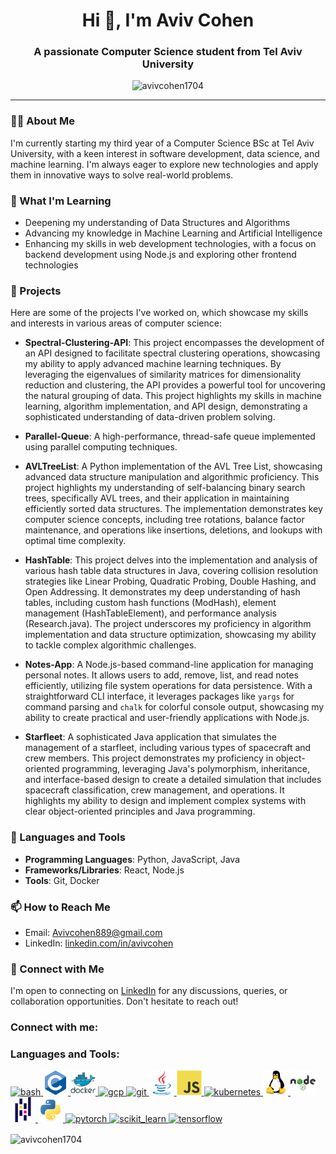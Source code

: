 <h1 align="center">Hi 👋, I'm Aviv Cohen</h1>
<h3 align="center">A passionate Computer Science student from Tel Aviv University</h3>

<p align="center">
  <img src="https://komarev.com/ghpvc/?username=avivcohen1704&label=Profile%20views&color=0e75b6&style=flat" alt="avivcohen1704" />
</p>

---

### 🙋‍♂️ About Me
I'm currently starting my third year of a Computer Science BSc at Tel Aviv University, with a keen interest in software development, data science, and machine learning. I'm always eager to explore new technologies and apply them in innovative ways to solve real-world problems.

### 🌱 What I'm Learning
- Deepening my understanding of Data Structures and Algorithms
- Advancing my knowledge in Machine Learning and Artificial Intelligence
- Enhancing my skills in web development technologies, with a focus on backend development using Node.js and exploring other frontend technologies

### 🚀 Projects
Here are some of the projects I've worked on, which showcase my skills and interests in various areas of computer science:

- **Spectral-Clustering-API**: This project encompasses the development of an API designed to facilitate spectral clustering operations, showcasing my ability to apply advanced machine learning techniques. By leveraging the eigenvalues of similarity matrices for dimensionality reduction and clustering, the API provides a powerful tool for uncovering the natural grouping of data. This project highlights my skills in machine learning, algorithm implementation, and API design, demonstrating a sophisticated understanding of data-driven problem solving.

- **Parallel-Queue**: A high-performance, thread-safe queue implemented using parallel computing techniques.

- **AVLTreeList**: A Python implementation of the AVL Tree List, showcasing advanced data structure manipulation and algorithmic proficiency. This project highlights my understanding of self-balancing binary search trees, specifically AVL trees, and their application in maintaining efficiently sorted data structures. The implementation demonstrates key computer science concepts, including tree rotations, balance factor maintenance, and operations like insertions, deletions, and lookups with optimal time complexity.

- **HashTable**: This project delves into the implementation and analysis of various hash table data structures in Java, covering collision resolution strategies like Linear Probing, Quadratic Probing, Double Hashing, and Open Addressing. It demonstrates my deep understanding of hash tables, including custom hash functions (ModHash), element management (HashTableElement), and performance analysis (Research.java). The project underscores my proficiency in algorithm implementation and data structure optimization, showcasing my ability to tackle complex algorithmic challenges.

- **Notes-App**: A Node.js-based command-line application for managing personal notes. It allows users to add, remove, list, and read notes efficiently, utilizing file system operations for data persistence. With a straightforward CLI interface, it leverages packages like `yargs` for command parsing and `chalk` for colorful console output, showcasing my ability to create practical and user-friendly applications with Node.js.
 
- **Starfleet**: A sophisticated Java application that simulates the management of a starfleet, including various types of spacecraft and crew members. This project demonstrates my proficiency in object-oriented programming, leveraging Java's polymorphism, inheritance, and interface-based design to create a detailed simulation that includes spacecraft classification, crew management, and operations. It highlights my ability to design and implement complex systems with clear object-oriented principles and Java programming.

### 🔧 Languages and Tools
- **Programming Languages**: Python, JavaScript, Java
- **Frameworks/Libraries**: React, Node.js
- **Tools**: Git, Docker

### 📫 How to Reach Me
- Email: Avivcohen889@gmail.com
- LinkedIn: [linkedin.com/in/avivcohen](#)

### 👥 Connect with Me
I'm open to connecting on [LinkedIn](#) for any discussions, queries, or collaboration opportunities. Don't hesitate to reach out!

<h3 align="left">Connect with me:</h3>
<p align="left">
</p>

<h3 align="left">Languages and Tools:</h3>
<p align="left"> <a href="https://www.gnu.org/software/bash/" target="_blank" rel="noreferrer"> <img src="https://www.vectorlogo.zone/logos/gnu_bash/gnu_bash-icon.svg" alt="bash" width="40" height="40"/> </a> <a href="https://www.cprogramming.com/" target="_blank" rel="noreferrer"> <img src="https://raw.githubusercontent.com/devicons/devicon/master/icons/c/c-original.svg" alt="c" width="40" height="40"/> </a> <a href="https://www.docker.com/" target="_blank" rel="noreferrer"> <img src="https://raw.githubusercontent.com/devicons/devicon/master/icons/docker/docker-original-wordmark.svg" alt="docker" width="40" height="40"/> </a> <a href="https://cloud.google.com" target="_blank" rel="noreferrer"> <img src="https://www.vectorlogo.zone/logos/google_cloud/google_cloud-icon.svg" alt="gcp" width="40" height="40"/> </a> <a href="https://git-scm.com/" target="_blank" rel="noreferrer"> <img src="https://www.vectorlogo.zone/logos/git-scm/git-scm-icon.svg" alt="git" width="40" height="40"/> </a> <a href="https://www.java.com" target="_blank" rel="noreferrer"> <img src="https://raw.githubusercontent.com/devicons/devicon/master/icons/java/java-original.svg" alt="java" width="40" height="40"/> </a> <a href="https://developer.mozilla.org/en-US/docs/Web/JavaScript" target="_blank" rel="noreferrer"> <img src="https://raw.githubusercontent.com/devicons/devicon/master/icons/javascript/javascript-original.svg" alt="javascript" width="40" height="40"/> </a> <a href="https://kubernetes.io" target="_blank" rel="noreferrer"> <img src="https://www.vectorlogo.zone/logos/kubernetes/kubernetes-icon.svg" alt="kubernetes" width="40" height="40"/> </a> <a href="https://www.linux.org/" target="_blank" rel="noreferrer"> <img src="https://raw.githubusercontent.com/devicons/devicon/master/icons/linux/linux-original.svg" alt="linux" width="40" height="40"/> </a> <a href="https://nodejs.org" target="_blank" rel="noreferrer"> <img src="https://raw.githubusercontent.com/devicons/devicon/master/icons/nodejs/nodejs-original-wordmark.svg" alt="nodejs" width="40" height="40"/> </a> <a href="https://pandas.pydata.org/" target="_blank" rel="noreferrer"> <img src="https://raw.githubusercontent.com/devicons/devicon/2ae2a900d2f041da66e950e4d48052658d850630/icons/pandas/pandas-original.svg" alt="pandas" width="40" height="40"/> </a> <a href="https://www.python.org" target="_blank" rel="noreferrer"> <img src="https://raw.githubusercontent.com/devicons/devicon/master/icons/python/python-original.svg" alt="python" width="40" height="40"/> </a> <a href="https://pytorch.org/" target="_blank" rel="noreferrer"> <img src="https://www.vectorlogo.zone/logos/pytorch/pytorch-icon.svg" alt="pytorch" width="40" height="40"/> </a> <a href="https://scikit-learn.org/" target="_blank" rel="noreferrer"> <img src="https://upload.wikimedia.org/wikipedia/commons/0/05/Scikit_learn_logo_small.svg" alt="scikit_learn" width="40" height="40"/> </a> <a href="https://www.tensorflow.org" target="_blank" rel="noreferrer"> <img src="https://www.vectorlogo.zone/logos/tensorflow/tensorflow-icon.svg" alt="tensorflow" width="40" height="40"/> </a> </p>

<p><img align="center" src="https://github-readme-stats.vercel.app/api/top-langs?username=avivcohen1704&show_icons=true&theme=dark&title_color=93d581&locale=en&layout=compact" alt="avivcohen1704" /></p>

